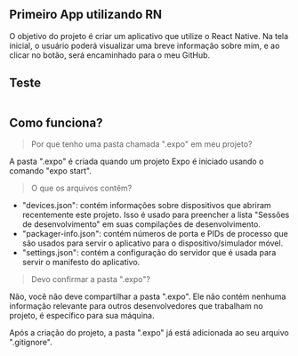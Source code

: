 ## Primeiro App utilizando RN

O objetivo do projeto é criar um aplicativo que utilize o React Native. Na tela inicial, o usuário poderá visualizar uma breve informação sobre mim, e ao clicar no botão, será encaminhado para o meu GitHub.

## Teste
<img src="../assets/Tela.jpg" alt="">



## Como funciona?

> Por que tenho uma pasta chamada ".expo" em meu projeto?

A pasta ".expo" é criada quando um projeto Expo é iniciado usando o comando "expo start".

> O que os arquivos contêm?

- "devices.json": contém informações sobre dispositivos que abriram recentemente este projeto. Isso é usado para preencher a lista "Sessões de desenvolvimento" em suas compilações de desenvolvimento.
- "packager-info.json": contém números de porta e PIDs de processo que são usados para servir o aplicativo para o dispositivo/simulador móvel.
- "settings.json": contém a configuração do servidor que é usada para servir o manifesto do aplicativo.

> Devo confirmar a pasta ".expo"?

Não, você não deve compartilhar a pasta ".expo". Ele não contém nenhuma informação relevante para outros desenvolvedores que trabalham no projeto, é específico para sua máquina.

Após a criação do projeto, a pasta ".expo" já está adicionada ao seu arquivo ".gitignore".
